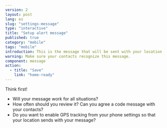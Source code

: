 ```yaml
---
version: 2
layout: post
lang: es
slug: "settings-message"
type: "interactive"
title: "Setup alert message"
published: true
category: "mobile"
tags: "mobile"
introduction: This is the message that will be sent with your location. 
warning: Make sure your contacts recognize this message.
component: message
action:
  - title: "Save"
    link: "home-ready"
---
```


Think first! 

 - Will your message work for all situations?
 - How often should you review it? Can you agree a code message with your contacts?
 - Do you want to enable GPS tracking from your phone settings so that your location sends with your message?  